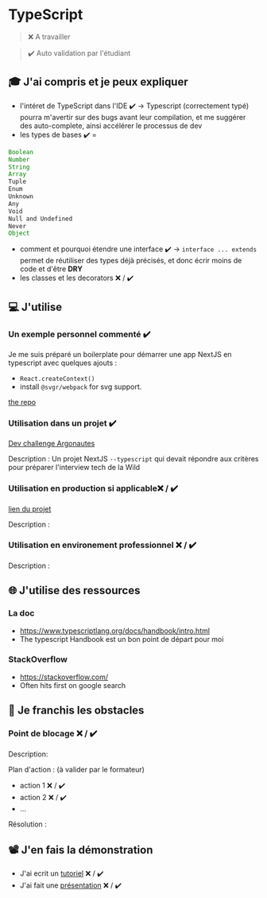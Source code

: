 # TypeScript

> ❌ A travailler

> ✔️ Auto validation par l'étudiant

## 🎓 J'ai compris et je peux expliquer

-   l'intéret de TypeScript dans l'IDE ✔️ -> Typescript (correctement typé) pourra m'avertir sur des bugs avant leur compilation, et me suggérer des auto-complete, ainsi accélérer le processus de dev
-   les types de bases ✔️ =

```typescript
Boolean
Number
String
Array
Tuple
Enum
Unknown
Any
Void
Null and Undefined
Never
Object
```

-   comment et pourquoi étendre une interface ✔️ -> `interface ... extends` permet de réutiliser des types déjà précisés, et donc écrir moins de code et d'être **DRY**
-   les classes et les decorators ❌ / ✔️

## 💻 J'utilise

### Un exemple personnel commenté ✔️

Je me suis préparé un boilerplate pour démarrer une app NextJS en typescript avec quelques ajouts :

-   `React.createContext()`
-   install `@svgr/webpack` for svg support.

[the repo](https://github.com/Holmes-EH/next-start-ts)

### Utilisation dans un projet ✔️

[Dev challenge Argonautes](https://github.com/Holmes-EH/arg-H-o-lmes)

Description :
Un projet NextJS `--typescript` qui devait répondre aux critères pour préparer l'interview tech de la Wild

### Utilisation en production si applicable❌ / ✔️

[lien du projet](...)

Description :

### Utilisation en environement professionnel ❌ / ✔️

Description :

## 🌐 J'utilise des ressources

### La doc

-   https://www.typescriptlang.org/docs/handbook/intro.html
-   The typescript Handbook est un bon point de départ pour moi

### StackOverflow

-   https://stackoverflow.com/
-   Often hits first on google search

## 🚧 Je franchis les obstacles

### Point de blocage ❌ / ✔️

Description:

Plan d'action : (à valider par le formateur)

-   action 1 ❌ / ✔️
-   action 2 ❌ / ✔️
-   ...

Résolution :

## 📽️ J'en fais la démonstration

-   J'ai ecrit un [tutoriel](...) ❌ / ✔️
-   J'ai fait une [présentation](...) ❌ / ✔️
